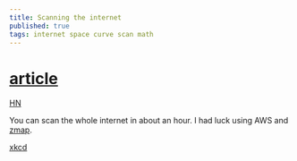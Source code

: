 ```yaml
---
title: Scanning the internet 
published: true
tags: internet space curve scan math
---
```

# [article](https://blog.benjojo.co.uk/post/scan-ping-the-internet-hilbert-curve)

[HN](https://news.ycombinator.com/item?id=16890274)

You can scan the whole internet in about an hour. I had luck using AWS and [zmap](https://github.com/zmap/zmap).

[xkcd](https://www.xkcd.com/195/)